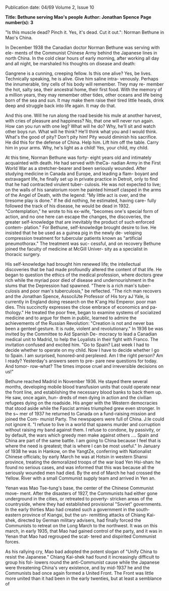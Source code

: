 Publication date: 04/69
Volume 2, Issue 10

**Title: Bethune serving Mao's people**
**Author: Jonathan Spence**
**Page number(s): 3**

"Is this muscle dead? Pinch it. Yes, it's dead. 
Cut it out.": Norman Bethune in Mao's China.


In December 1938 the Canadian doctor 
Norman Bethune was serving with ele-
ments of the Communist Chinese Army 
behind the Japanese lines in north China. 
In the cold clear hours of early morning, 
after working all day and all night, be 
marshaled his thoughts on disease and 
death:


Gangrene is a cunning, creeping fellow. Is 
this one alive? Yes, be lives. Technically 
speaking, he is alive. Give him saline intra-
venously. Perhaps the innumerable, tiny cells 
of his body will remember. They may re-
member the hot, salty sea, their ancestral 
home, their first food. With the memory of a 
million years, they may remember other tides, 
other oceans and life being born of the sea 
and sun. It may make them raise their tired 
little heads, drink deep and struggle back into 
life again. It may do that. 


And this one. Will he run along the road 
beside his mule at another harvest, with cries 
of pleasure and happiness? No, that one will 
never run again. How can you run with one 
leg? What will he do? Why, he'll sit and 
watch other boys run. What will he think? 
He'll think what you and I would think. 
What's the good of pity? Don't pity him! Pity 
would diminish his sacrifice. He did this for 
the defense of China. Help him. Lift him off 
the table. Carry him in your arms. Why, he's 
light as a child! Yes, your child, my child. 


At this time, Norman Bethune was forty-
eight years old and intimately acquainted 
with death. He had served with theCa-
nadian Army in the First World War as 
a stretcher-bearer and been seriously 
wounded. After studying medicine in 
Canada and Europe, and leading a flam-
boyant and extravagant life, he finally set 
up in private practice in Detroit, only to 
find that he had contracted virulent tuber-
culosis. He was not expected to live; on the 
walls of his sanatorium room he painted 
himself clasped in the arms of the Angel 
of Death, with the legend: "My little act is 
over, and the tiresome play is done." If 
he did nothing, he estimated, having care-
fully followed the track of his disease, he 
would be dead in 1932. "Contemplation," 
he wrote to his ex-wife, "becomes one's 
special form of action, and no one here 
can escape the changes, the discoveries, the 
greater self-knowledge that are inevitably 
the product of such enforced contem-
plation." For Bethune, self-knowledge 
brought desire to live. He insisted that he 
be used as a guinea pig in the newly de-
veloping compression treatment for 
tubercular patients known as "artificial 
pneumothorax." The treatment was suc-
cessful, and on recovery Bethune joined 
the faculty of medicine at McGill Univer-
sity as a specialist in thoracic surgery. 


His self-knowledge had brought him 
renewed life; the intellectual discoveries 
that be had made profoundly altered the 
content of that life. He began to question 
the ethics of the medical profession, where 
doctors grew rich while the myriad poor 
died of disease and undernourishment 
in the slums that the Depression had 
spawned. "There is a rich man's tuber-
culosis and poor man's tuberculosis," be 
reflected. "The rich man recovers and the 
Jonathan Spence, AssocilJte Professor of 
His tory aJ Yale, is currently in England 
doing research on the K'ang Hsi Emperor. 
poor man dies. This succinctly expresses 
the close embrace of economics and pa-
thology." He treated the poor free, began 
to examine systems of socialized medicine 
and to argue for them in public, learned 
to admire the achievements of the Russian 
Revolution: "Creation is not and never bas 
been a genteel gesture. It is rude, violent 
and revolutionary." In 1936 be was invited 
by the Committee to Aid Spanish De-
mocracy to lead a Canadian medical unit 
to Madrid, to help the Loyalists in their 
fight with Franco. The invitation confused 
and excited him. "Go to Spain? Last week 
I had to decide whether to operate on my 
child. Now I have to decide whether I go 
to Spain. I am surprised, honored-and 
perplexed. Am I the right person? Am I 
ready? Yesterday's answers seem to pre-
pare new questions for today. And tomor-
row-what? The times impose cruel and 
irreversible decisions on us!" 


Bethune reached Madrid in November 
1936. He stayed there several months, 
developing mobile blood transfusion units 
that could operate near the front line, and 
establishing the necessary blood banks to 
back them up. He saw, once again, hun-
dreds of men dying in action and the 
civilian refugees dying on the roadside. 
His anger with the Western democracies 
that stood aside while the Fascist armies 
triumphed grew even stronger. In the s~­
mer of 1937 he returned to Canada on a 
fund-raising mission and joined the Com-
munist Party. The newspapers were full 
of China. J:le could not ignore it. "I refuse 
to live in a world that spawns murder and 
corruption without raising my band against 
them. I refuse to condone, by passivity, 
or by default, the wars which greedy men 
make against others .... Spain and China 
are part of the same battle. I am going to 
China because I feel that is where the need 
is greatest; that is where I can be most 
useful." In January of 1938 he was in 
Hankow, on the YangtZe, conferring with 
Nationalist Chinese officials; by early 
March he was at Hotsin in western Shansi 
province, treating the demoralized troops 
of the war load Yen Hsi-shan: he found no 
serious cases, and was informed that this 
was because all the seriously wounded men 
had died. By the end of March he had 
crossed the Yellow. River with a small 
Communist supply team and arrived in 
Yen an. 


Yenan was Mao Tse-tung's base, the 
center of the Chinese Communist move-
ment. After the disasters of 1927, the 
Communists had either gone underground 
in the cities, or retreated to poverty-
stricken areas of the countryside, where 
they had established provisional "Soviet" 
governments. In the early thirties Mao had 
created such a government in the south-
eastern province of Kiangsi, but the un-
remitting attacks of Chiang Kai-shek, 
directed by German military advisers, had 
finally forced the Communists to retreat on 
the Long March to the northwest. It was 
on this march, in early 1935, that Mao 
had gained control of the party, and it was 
in Yenan that Mao had regrouped the scat-
tered and dispirited Communist forces. 


As his rallying cry, Mao bad adopted the 
potent slogan of "Unify China to resist 
the Japanese." Chiang Kai-shek had found 
it increasingly difficult to group his fol-
lowers round the anti-Communist cause 
while the Japanese were threatening 
China's very existence, and by mid-1937 he 
and the Communists bad once again 
formed a United Front. The Front was 
little more united than it had been in the 
early twenties, but at least a semblance of